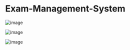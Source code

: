 # Exam-Management-System


![image](https://github.com/user-attachments/assets/607babad-eb16-4da5-8945-832510c5fa2d)


![image](https://github.com/user-attachments/assets/ba2f9dde-6782-486e-a9dd-5fb9a0f95c26)


![image](https://github.com/user-attachments/assets/349eafa4-801b-429c-85aa-fbb2c1a74d58)

